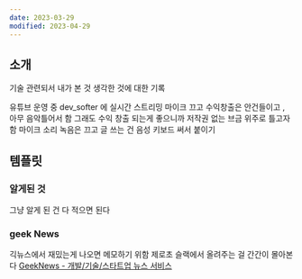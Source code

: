 ```yaml
---
date: 2023-03-29
modified: 2023-04-29
---
```


## 소개

기술 관련되서 내가 본 것
생각한 것에 대한 기록

유튜브 운영 중
dev_softer 에 실시간 스트리밍 마이크 끄고
수익창출은 안건들이고 , 아무 음악틀어서 함
그래도 수익 창출 되는게 좋으니까 저작권 없는 브금 위주로 틀고자 함
마이크 소리 녹음은 끄고 글 쓰는 건 음성 키보드 써서 붙이기

## 템플릿

### 알게된 것

그냥 알게 된 건 다 적으면 된다

### geek News

긱뉴스에서 재밌는게 나오면 메모하기 위함
제로초 슬랙에서 올려주는 걸 간간이 몰아본다
[GeekNews - 개발/기술/스타트업 뉴스 서비스](https://news.hada.io/)
